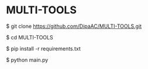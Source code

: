 # MULTI-TOOLS

$ git clone https://github.com/DipaAC/MULTI-TOOLS.git

$ cd MULTI-TOOLS

$ pip install -r requirements.txt

$ python main.py

